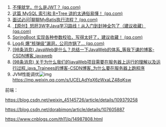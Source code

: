 1. [不懂就学，什么是JWT？ (qq.com)](https://mp.weixin.qq.com/s/Q4rO3ycGtBLGlnPdlcHh2g)
2. [这篇 MySQL 索引和 B+Tree 讲的太通俗易懂！ (qq.com)](https://mp.weixin.qq.com/s/2yAFEgQSFCfq3QtwPcJR1A)
3. [面试必问|聊聊MyBatis执行流程？ (qq.com)](https://mp.weixin.qq.com/s/b1NTCG45WvFZLch9aN1dXg)
4. [【原创】怒肝3W字Java学习路线！从入门到封神全包了（建议收藏） (qq.com)](https://mp.weixin.qq.com/s/m6wfe9sIXcqC9-dPudiJmQ)
5. [SpringBoot 实现各种参数校验，写得太好了，建议收藏！ (qq.com)](https://mp.weixin.qq.com/s/gQiLst-b4V2DOtFRDBeuhw)
6. [Log4j 爆“核弹级”漏洞，公司炸锅了... (qq.com)](https://mp.weixin.qq.com/s/j-5x3qL8NtTzimy5GLQU6w)
7. [(98条消息) JavaWeb是什么？总结一下JavaWeb的体系_等我下课的博客-CSDN博客_javaweb](https://blog.csdn.net/qq_41911570/article/details/83279327)
8. [(98条消息) 关于为什么我们的javaWeb项目需要在服务器上运行的理解以及运行过程_java_Trainees的博客-CSDN博客_为什么要在服务器上跑程序](https://blog.csdn.net/java_Trainees/article/details/120525179)
8. JVM性能调优![img](https://mynotepicbed.oss-cn-beijing.aliyuncs.com/img/8LDO48C$8@%5BGWU0353$FOVS.png)https://mp.weixin.qq.com/s/UCELAdYqX6zWxaLZ48qKsw



前端：

https://blog.csdn.net/weixin_45145726/article/details/109379258

https://blog.csdn.net/dorabimon/article/details/107605887

https://www.cnblogs.com/th11/p/14987808.html
